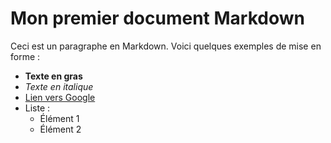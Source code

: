 # Mon premier document Markdown

Ceci est un paragraphe en Markdown. Voici quelques exemples de mise en forme :

- **Texte en gras**
- *Texte en italique*
- [Lien vers Google](https://www.google.com/)
- Liste :
  - Élément 1
  - Élément 2